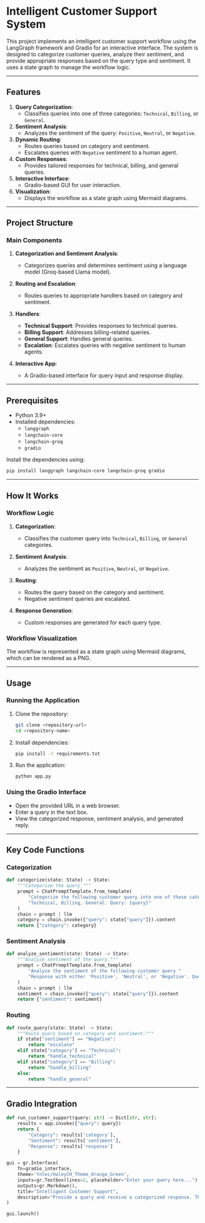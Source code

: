 # Intelligent Customer Support System

This project implements an intelligent customer support workflow using the LangGraph framework and Gradio for an interactive interface. The system is designed to categorize customer queries, analyze their sentiment, and provide appropriate responses based on the query type and sentiment. It uses a state graph to manage the workflow logic.

---

## Features

1. **Query Categorization**:
   - Classifies queries into one of three categories: `Technical`, `Billing`, or `General`.
2. **Sentiment Analysis**:
   - Analyzes the sentiment of the query: `Positive`, `Neutral`, or `Negative`.
3. **Dynamic Routing**:
   - Routes queries based on category and sentiment.
   - Escalates queries with `Negative` sentiment to a human agent.
4. **Custom Responses**:
   - Provides tailored responses for technical, billing, and general queries.
5. **Interactive Interface**:
   - Gradio-based GUI for user interaction.
6. **Visualization**:
   - Displays the workflow as a state graph using Mermaid diagrams.

---

## Project Structure

### Main Components

1. **Categorization and Sentiment Analysis**:
   - Categorizes queries and determines sentiment using a language model (Groq-based Llama model).

2. **Routing and Escalation**:
   - Routes queries to appropriate handlers based on category and sentiment.

3. **Handlers**:
   - **Technical Support**: Provides responses to technical queries.
   - **Billing Support**: Addresses billing-related queries.
   - **General Support**: Handles general queries.
   - **Escalation**: Escalates queries with negative sentiment to human agents.

4. **Interactive App**:
   - A Gradio-based interface for query input and response display.

---

## Prerequisites

- Python 3.9+
- Installed dependencies:
  - `langgraph`
  - `langchain-core`
  - `langchain-groq`
  - `gradio`

Install the dependencies using:
```bash
pip install langgraph langchain-core langchain-groq gradio
```

---

## How It Works

### Workflow Logic

1. **Categorization**:
   - Classifies the customer query into `Technical`, `Billing`, or `General` categories.

2. **Sentiment Analysis**:
   - Analyzes the sentiment as `Positive`, `Neutral`, or `Negative`.

3. **Routing**:
   - Routes the query based on the category and sentiment.
   - Negative sentiment queries are escalated.

4. **Response Generation**:
   - Custom responses are generated for each query type.

### Workflow Visualization

The workflow is represented as a state graph using Mermaid diagrams, which can be rendered as a PNG.

---

## Usage

### Running the Application

1. Clone the repository:
   ```bash
   git clone <repository-url>
   cd <repository-name>
   ```

2. Install dependencies:
   ```bash
   pip install -r requirements.txt
   ```

3. Run the application:
   ```bash
   python app.py
   ```

### Using the Gradio Interface

- Open the provided URL in a web browser.
- Enter a query in the text box.
- View the categorized response, sentiment analysis, and generated reply.

---

## Key Code Functions

### Categorization
```python
def categorize(state: State) -> State:
    """Categorize the query."""
    prompt = ChatPromptTemplate.from_template(
        "Categorize the following customer query into one of these categories: "
        "Technical, Billing, General. Query: {query}"
    )
    chain = prompt | llm
    category = chain.invoke({"query": state["query"]}).content
    return {"category": category}
```

### Sentiment Analysis
```python
def analyze_sentiment(state: State) -> State:
    """Analyze sentiment of the query."""
    prompt = ChatPromptTemplate.from_template(
        "Analyze the sentiment of the following customer query "
        "Response with either 'Positive', 'Neutral', or 'Negative'. Query: {query}"
    )
    chain = prompt | llm
    sentiment = chain.invoke({"query": state["query"]}).content
    return {"sentiment": sentiment}
```

### Routing
```python
def route_query(state: State) -> State:
    """Route query based on category and sentiment."""
    if state["sentiment"] == "Negative":
        return "escalate"
    elif state["category"] == "Technical":
        return "handle_technical"
    elif state["category"] == "Billing":
        return "handle_billing"
    else:
        return "handle_general"
```

---

## Gradio Integration
```python
def run_customer_support(query: str) -> Dict[str, str]:
    results = app.invoke({"query": query})
    return {
        "Category": results['category'],
        "Sentiment": results['sentiment'],
        "Response": results['response']
    }

gui = gr.Interface(
    fn=gradio_interface,
    theme='Yntec/HaleyCH_Theme_Orange_Green',
    inputs=gr.Textbox(lines=2, placeholder="Enter your query here..."),
    outputs=gr.Markdown(),
    title="Intelligent Customer Support",
    description="Provide a query and receive a categorized response. The system analyzes sentiment and routes to the appropriate support channel.",
)

gui.launch()
```








